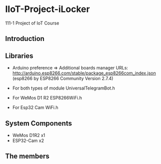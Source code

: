 # IIoT-Project-iLocker
111-1 Project of IoT Course
## Introduction




## Libraries
- Arduino preference => Additional boards manager URLs: http://arduino.esp8266.com/stable/package_esp8266com_index.json
(esp8266 by ESP8266 Community Version 2.7.4)

- For both types of module
UniversalTelegramBot.h

- For WeMos D1 R2
ESP8266WiFi.h

- For Esp32 Cam
WiFi.h

## System Components
- WeMos D1R2  x1
- ESP32-Cam   x2

## The members
